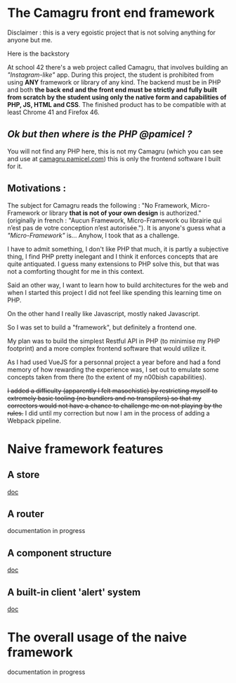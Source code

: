# The Camagru front end framework

Disclaimer : this is a very egoistic project that is not solving anything for anyone but me.

Here is the backstory

At school 42 there's a web project called Camagru, that involves building an _"Instagram-like"_ app. During this project, the student is prohibited from using __ANY__ framework or library of any kind. The backend must be in PHP and both __the back end and the front end must be strictly and fully built from scratch by the student using only the native form and capabilities of PHP, JS, HTML and CSS__. The finished product has to be compatible with at least Chrome 41 and Firefox 46.

## _Ok but then where is the PHP @pamicel ?_
You will not find any PHP here, this is not my Camagru (which you can see and use at [camagru.pamicel.com](https://camagru.pamicel.com/)) this is only the frontend software I built for it.

## Motivations :

The subject for Camagru reads the following : "No Framework, Micro-Framework or library __that is not of your own design__ is authorized." (originally in french : "Aucun Framework, Micro-Framework ou librairie qui n’est pas de votre conception n’est autorisée."). It is anyone's guess what a _"Micro-Framework"_ is... Anyhow, I took that as a challenge.

I have to admit something, I don't like PHP that much, it is partly a subjective thing, I find PHP pretty inelegant and I think it enforces concepts that are quite antiquated. I guess many extensions to PHP solve this, but that was not a comforting thought for me in this context.

Said an other way, I want to learn how to build architectures for the web and when I started this project I did not feel like spending this learning time on PHP.

On the other hand I really like Javascript, mostly naked Javascript.

So I was set to build a "framework", but definitely a frontend one.

My plan was to build the simplest Restful API in PHP (to minimise my PHP footprint) and a more complex frontend software that would utilize it.

As I had used VueJS for a personnal project a year before and had a fond memory of how rewarding the experience was, I set out to emulate some concepts taken from there (to the extent of my n00bish capabilities).

<strike>I added a difficulty (apparently I felt masochistic) by restricting myself to extremely basic tooling (no bundlers and no transpilers) so that my correctors would not have a chance to challenge me on not playing by the rules.</strike> I did until my correction but now I am in the process of adding a Webpack pipeline.

# Naive framework features

## A store
[doc](doc_STORE_how-the-store-works.md)

## A router
documentation in progress

## A component structure
[doc](doc_COMPONENTS.md)

## A built-in client 'alert' system
[doc](doc_ALERTS_how-alerts-work.md)


# The overall usage of the naive framework

documentation in progress
